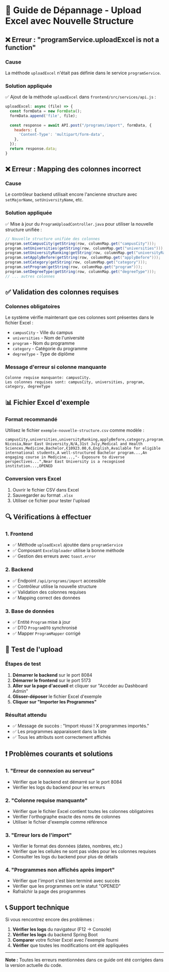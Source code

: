 # 🔧 Guide de Dépannage - Upload Excel avec Nouvelle Structure

## ❌ **Erreur : "programService.uploadExcel is not a function"**

### **Cause**
La méthode `uploadExcel` n'était pas définie dans le service `programService`.

### **Solution appliquée**
✅ Ajout de la méthode `uploadExcel` dans `frontend/src/services/api.js` :

```javascript
uploadExcel: async (file) => {
  const formData = new FormData();
  formData.append('file', file);
  
  const response = await API.post("/programs/import", formData, {
    headers: {
      'Content-Type': 'multipart/form-data',
    },
  });
  return response.data;
}
```

## ❌ **Erreur : Mapping des colonnes incorrect**

### **Cause**
Le contrôleur backend utilisait encore l'ancienne structure avec `setMajorName`, `setUniversityName`, etc.

### **Solution appliquée**
✅ Mise à jour du `ProgramUploadController.java` pour utiliser la nouvelle structure unifiée :

```java
// Nouvelle structure unifiée des colonnes
program.setCampusCity(getString(row, columnMap.get("campusCity")));
program.setUniversities(getString(row, columnMap.get("universities")));
program.setUniversityRanking(getString(row, columnMap.get("universityRanking")));
program.setApplyBefore(getString(row, columnMap.get("applyBefore")));
program.setCategory(getString(row, columnMap.get("category")));
program.setProgram(getString(row, columnMap.get("program")));
program.setDegreeType(getString(row, columnMap.get("degreeType")));
// ... autres colonnes
```

## ✅ **Validation des colonnes requises**

### **Colonnes obligatoires**
Le système vérifie maintenant que ces colonnes sont présentes dans le fichier Excel :

- `campusCity` - Ville du campus
- `universities` - Nom de l'université  
- `program` - Nom du programme
- `category` - Catégorie du programme
- `degreeType` - Type de diplôme

### **Message d'erreur si colonne manquante**
```
Colonne requise manquante: campusCity. 
Les colonnes requises sont: campusCity, universities, program, category, degreeType
```

## 📊 **Fichier Excel d'exemple**

### **Format recommandé**
Utilisez le fichier `exemple-nouvelle-structure.csv` comme modèle :

```csv
campusCity,universities,universityRanking,applyBefore,category,program,degreeType,tuitionFees,duration,language,scholarship,description,aboutThisProgram,whyThisProgram,aboutTheUniversity,status
Nicosia,Near East University,N/A,31st July,Medical and Health Sciences,Medicine,Bachelor,€10923.00,6,English,Available for eligible international students,A well-structured Bachelor program...,An engaging course in Medicine...,"- Exposure to diverse perspectives...",Near East University is a recognised institution...,OPENED
```

### **Conversion vers Excel**
1. Ouvrir le fichier CSV dans Excel
2. Sauvegarder au format `.xlsx`
3. Utiliser ce fichier pour tester l'upload

## 🔍 **Vérifications à effectuer**

### **1. Frontend**
- ✅ Méthode `uploadExcel` ajoutée dans `programService`
- ✅ Composant `ExcelUploader` utilise la bonne méthode
- ✅ Gestion des erreurs avec `toast.error`

### **2. Backend**
- ✅ Endpoint `/api/programs/import` accessible
- ✅ Contrôleur utilise la nouvelle structure
- ✅ Validation des colonnes requises
- ✅ Mapping correct des données

### **3. Base de données**
- ✅ Entité `Program` mise à jour
- ✅ DTO `ProgramDTO` synchronisé
- ✅ Mapper `ProgramMapper` corrigé

## 🚀 **Test de l'upload**

### **Étapes de test**
1. **Démarrer le backend** sur le port 8084
2. **Démarrer le frontend** sur le port 5173
3. **Aller sur la page d'accueil** et cliquer sur "Accéder au Dashboard Admin"
4. **Glisser-déposer** le fichier Excel d'exemple
5. **Cliquer sur "Importer les Programmes"**

### **Résultat attendu**
- ✅ Message de succès : "Import réussi ! X programmes importés."
- ✅ Les programmes apparaissent dans la liste
- ✅ Tous les attributs sont correctement affichés

## ❗ **Problèmes courants et solutions**

### **1. "Erreur de connexion au serveur"**
- Vérifier que le backend est démarré sur le port 8084
- Vérifier les logs du backend pour les erreurs

### **2. "Colonne requise manquante"**
- Vérifier que le fichier Excel contient toutes les colonnes obligatoires
- Vérifier l'orthographe exacte des noms de colonnes
- Utiliser le fichier d'exemple comme référence

### **3. "Erreur lors de l'import"**
- Vérifier le format des données (dates, nombres, etc.)
- Vérifier que les cellules ne sont pas vides pour les colonnes requises
- Consulter les logs du backend pour plus de détails

### **4. "Programmes non affichés après import"**
- Vérifier que l'import s'est bien terminé avec succès
- Vérifier que les programmes ont le statut "OPENED"
- Rafraîchir la page des programmes

## 📞 **Support technique**

Si vous rencontrez encore des problèmes :

1. **Vérifier les logs** du navigateur (F12 → Console)
2. **Vérifier les logs** du backend Spring Boot
3. **Comparer** votre fichier Excel avec l'exemple fourni
4. **Vérifier** que toutes les modifications ont été appliquées

---

**Note :** Toutes les erreurs mentionnées dans ce guide ont été corrigées dans la version actuelle du code.
